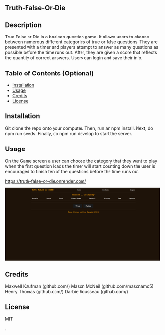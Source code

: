 ## Truth-False-Or-Die

## Description

True False or Die is a boolean question game. It allows users to choose between numerous different categories of true or false questions. They are presented with a timer and players attempt to answer as many questions as possible before the time runs out. After, they are given a score that reflects the quantity of correct answers. Users can login and save their info.

## Table of Contents (Optional)

- [Installation](#installation)
- [Usage](#usage)
- [Credits](#credits)
- [License](#license)

## Installation

Git clone the repo onto your computer. Then, run an npm install. Next, do npm run seeds. Finally, do npm run develop to start the server.

## Usage

On the Game screen a user can choose the category that they want to play when the first question loads the timer will start counting down the user is encouraged to finish ten of the questions before the time runs out. 

https://truth-false-or-die.onrender.com/

![homepage](image.png)


## Credits

Maxwell Kaufman (github.com/)
Mason McNeil (github.com/masonamc5)
Henry Thomas (github.com/)
Darbie Rousseau (github.com/)

## License

MIT

.


